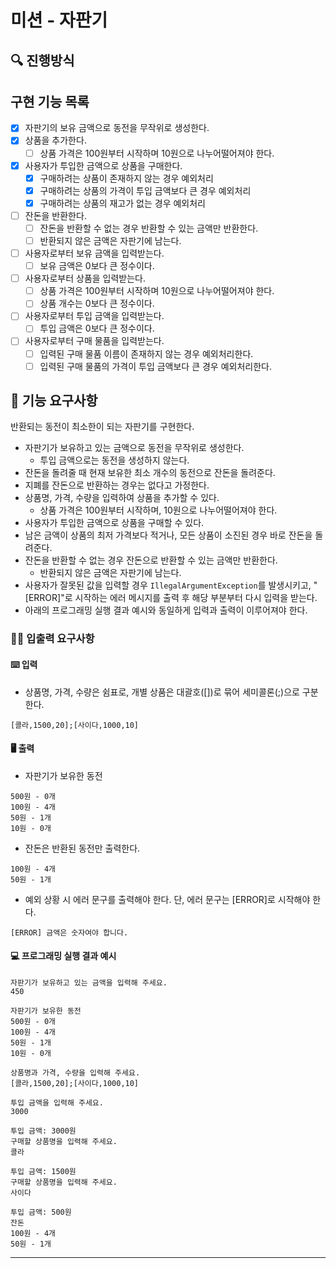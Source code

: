# 미션 - 자판기

## 🔍 진행방식

## 구현 기능 목록

- [x] 자판기의 보유 금액으로 동전을 무작위로 생성한다.
- [x] 상품을 추가한다.
  - [ ] 상품 가격은 100원부터 시작하며 10원으로 나누어떨어져야 한다.
- [x] 사용자가 투입한 금액으로 상품을 구매한다.
  - [x] 구매하려는 상품이 존재하지 않는 경우 예외처리
  - [x] 구매하려는 상품의 가격이 투입 금액보다 큰 경우 예외처리
  - [x] 구매하려는 상품의 재고가 없는 경우 예외처리
- [ ] 잔돈을 반환한다.
  - [ ] 잔돈을 반환할 수 없는 경우 반환할 수 있는 금액만 반환한다.
  - [ ] 반환되지 않은 금액은 자판기에 남는다.
- [ ] 사용자로부터 보유 금액을 입력받는다.
  - [ ] 보유 금액은 0보다 큰 정수이다.
- [ ] 사용자로부터 상품을 입력받는다.
  - [ ] 상품 가격은 100원부터 시작하며 10원으로 나누어떨어져야 한다.
  - [ ] 상품 개수는 0보다 큰 정수이다.
- [ ] 사용자로부터 투입 금액을 입력받는다.
  - [ ] 투입 금액은 0보다 큰 정수이다.
- [ ] 사용자로부터 구매 물품을 입력받는다.
  - [ ] 입력된 구매 물품 이름이 존재하지 않는 경우 예외처리한다.
  - [ ] 입력된 구매 물품의 가격이 투입 금액보다 큰 경우 예외처리한다.

## 🚀 기능 요구사항

반환되는 동전이 최소한이 되는 자판기를 구현한다.

- 자판기가 보유하고 있는 금액으로 동전을 무작위로 생성한다.
   - 투입 금액으로는 동전을 생성하지 않는다.
- 잔돈을 돌려줄 때 현재 보유한 최소 개수의 동전으로 잔돈을 돌려준다.
- 지폐를 잔돈으로 반환하는 경우는 없다고 가정한다.
- 상품명, 가격, 수량을 입력하여 상품을 추가할 수 있다.
   - 상품 가격은 100원부터 시작하며, 10원으로 나누어떨어져야 한다.
- 사용자가 투입한 금액으로 상품을 구매할 수 있다.
- 남은 금액이 상품의 최저 가격보다 적거나, 모든 상품이 소진된 경우 바로 잔돈을 돌려준다.
- 잔돈을 반환할 수 없는 경우 잔돈으로 반환할 수 있는 금액만 반환한다.
   - 반환되지 않은 금액은 자판기에 남는다.
- 사용자가 잘못된 값을 입력할 경우 `IllegalArgumentException`를 발생시키고, "[ERROR]"로 시작하는 에러 메시지를 출력 후 해당 부분부터 다시 입력을 받는다.
- 아래의 프로그래밍 실행 결과 예시와 동일하게 입력과 출력이 이루어져야 한다.

### ✍🏻 입출력 요구사항

#### ⌨️ 입력

- 상품명, 가격, 수량은 쉼표로, 개별 상품은 대괄호([])로 묶어 세미콜론(;)으로 구분한다.

```
[콜라,1500,20];[사이다,1000,10]
```

#### 🖥 출력

- 자판기가 보유한 동전

```
500원 - 0개
100원 - 4개
50원 - 1개
10원 - 0개
```

- 잔돈은 반환된 동전만 출력한다.

```
100원 - 4개
50원 - 1개
```

- 예외 상황 시 에러 문구를 출력해야 한다. 단, 에러 문구는 [ERROR]로 시작해야 한다.

```
[ERROR] 금액은 숫자여야 합니다.
```

#### 💻 프로그래밍 실행 결과 예시

```
자판기가 보유하고 있는 금액을 입력해 주세요.
450

자판기가 보유한 동전
500원 - 0개
100원 - 4개
50원 - 1개
10원 - 0개

상품명과 가격, 수량을 입력해 주세요.
[콜라,1500,20];[사이다,1000,10]

투입 금액을 입력해 주세요.
3000

투입 금액: 3000원
구매할 상품명을 입력해 주세요.
콜라

투입 금액: 1500원
구매할 상품명을 입력해 주세요.
사이다

투입 금액: 500원
잔돈
100원 - 4개
50원 - 1개
```

---